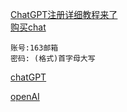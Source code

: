 [ChatGPT注册详细教程来了](https://www.awyerwu.com/9273.html)  
[购买chat](https://sms-activate.org/getNumber)  
```
账号:163邮箱
密码: (格式)首字母大写
```
[chatGPT](https://platform.openai.com/apps)

[openAI](https://platform.openai.com/apps)